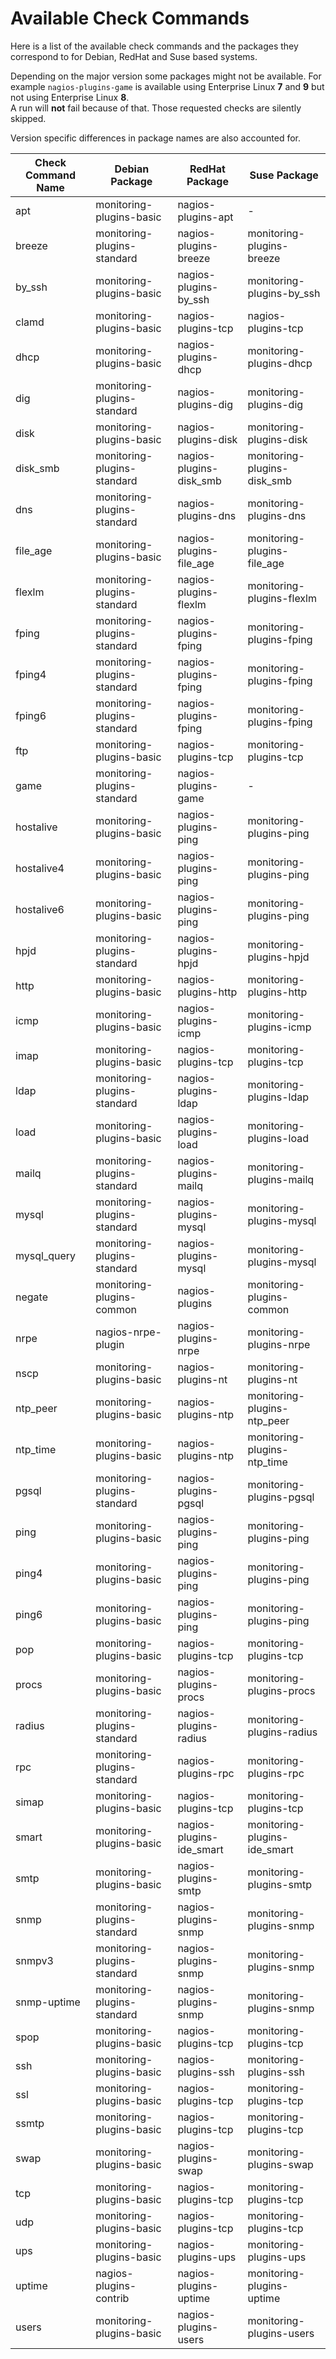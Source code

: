 # Available Check Commands

Here is a list of the available check commands and the packages they correspond to for Debian, RedHat and Suse based systems.

Depending on the major version some packages might not be available. For example `nagios-plugins-game` is available using Enterprise Linux **7** and **9** but not using Enterprise Linux **8**.  
A run will **not** fail because of that. Those requested checks are silently skipped.

Version specific differences in package names are also accounted for.

| Check Command Name     | Debian Package              | RedHat Package           | Suse Package                 |
| ---                    | ---                         | ---                      | ---                          |
| apt                    | monitoring-plugins-basic    | nagios-plugins-apt       | -                            |
| breeze                 | monitoring-plugins-standard | nagios-plugins-breeze    | monitoring-plugins-breeze    |
| by_ssh                 | monitoring-plugins-basic    | nagios-plugins-by_ssh    | monitoring-plugins-by_ssh    |
| clamd                  | monitoring-plugins-basic    | nagios-plugins-tcp       | nagios-plugins-tcp           |
| dhcp                   | monitoring-plugins-basic    | nagios-plugins-dhcp      | monitoring-plugins-dhcp      |
| dig                    | monitoring-plugins-standard | nagios-plugins-dig       | monitoring-plugins-dig       |
| disk                   | monitoring-plugins-basic    | nagios-plugins-disk      | monitoring-plugins-disk      |
| disk_smb               | monitoring-plugins-standard | nagios-plugins-disk_smb  | monitoring-plugins-disk_smb  |
| dns                    | monitoring-plugins-standard | nagios-plugins-dns       | monitoring-plugins-dns       |
| file_age               | monitoring-plugins-basic    | nagios-plugins-file_age  | monitoring-plugins-file_age  |
| flexlm                 | monitoring-plugins-standard | nagios-plugins-flexlm    | monitoring-plugins-flexlm    |
| fping                  | monitoring-plugins-standard | nagios-plugins-fping     | monitoring-plugins-fping     |
| fping4                 | monitoring-plugins-standard | nagios-plugins-fping     | monitoring-plugins-fping     |
| fping6                 | monitoring-plugins-standard | nagios-plugins-fping     | monitoring-plugins-fping     |
| ftp                    | monitoring-plugins-basic    | nagios-plugins-tcp       | monitoring-plugins-tcp       |
| game                   | monitoring-plugins-standard | nagios-plugins-game      | -                            |
| hostalive              | monitoring-plugins-basic    | nagios-plugins-ping      | monitoring-plugins-ping      |
| hostalive4             | monitoring-plugins-basic    | nagios-plugins-ping      | monitoring-plugins-ping      |
| hostalive6             | monitoring-plugins-basic    | nagios-plugins-ping      | monitoring-plugins-ping      |
| hpjd                   | monitoring-plugins-standard | nagios-plugins-hpjd      | monitoring-plugins-hpjd      |
| http                   | monitoring-plugins-basic    | nagios-plugins-http      | monitoring-plugins-http      |
| icmp                   | monitoring-plugins-basic    | nagios-plugins-icmp      | monitoring-plugins-icmp      |
| imap                   | monitoring-plugins-basic    | nagios-plugins-tcp       | monitoring-plugins-tcp       |
| ldap                   | monitoring-plugins-standard | nagios-plugins-ldap      | monitoring-plugins-ldap      |
| load                   | monitoring-plugins-basic    | nagios-plugins-load      | monitoring-plugins-load      |
| mailq                  | monitoring-plugins-standard | nagios-plugins-mailq     | monitoring-plugins-mailq     |
| mysql                  | monitoring-plugins-standard | nagios-plugins-mysql     | monitoring-plugins-mysql     |
| mysql_query            | monitoring-plugins-standard | nagios-plugins-mysql     | monitoring-plugins-mysql     |
| negate                 | monitoring-plugins-common   | nagios-plugins           | monitoring-plugins-common    |
| nrpe                   | nagios-nrpe-plugin          | nagios-plugins-nrpe      | monitoring-plugins-nrpe      |
| nscp                   | monitoring-plugins-basic    | nagios-plugins-nt        | monitoring-plugins-nt        |
| ntp_peer               | monitoring-plugins-basic    | nagios-plugins-ntp       | monitoring-plugins-ntp_peer  |
| ntp_time               | monitoring-plugins-basic    | nagios-plugins-ntp       | monitoring-plugins-ntp_time  |
| pgsql                  | monitoring-plugins-standard | nagios-plugins-pgsql     | monitoring-plugins-pgsql     |
| ping                   | monitoring-plugins-basic    | nagios-plugins-ping      | monitoring-plugins-ping      |
| ping4                  | monitoring-plugins-basic    | nagios-plugins-ping      | monitoring-plugins-ping      |
| ping6                  | monitoring-plugins-basic    | nagios-plugins-ping      | monitoring-plugins-ping      |
| pop                    | monitoring-plugins-basic    | nagios-plugins-tcp       | monitoring-plugins-tcp       |
| procs                  | monitoring-plugins-basic    | nagios-plugins-procs     | monitoring-plugins-procs     |
| radius                 | monitoring-plugins-standard | nagios-plugins-radius    | monitoring-plugins-radius    |
| rpc                    | monitoring-plugins-standard | nagios-plugins-rpc       | monitoring-plugins-rpc       |
| simap                  | monitoring-plugins-basic    | nagios-plugins-tcp       | monitoring-plugins-tcp       |
| smart                  | monitoring-plugins-basic    | nagios-plugins-ide_smart | monitoring-plugins-ide_smart |
| smtp                   | monitoring-plugins-basic    | nagios-plugins-smtp      | monitoring-plugins-smtp      |
| snmp                   | monitoring-plugins-standard | nagios-plugins-snmp      | monitoring-plugins-snmp      |
| snmpv3                 | monitoring-plugins-standard | nagios-plugins-snmp      | monitoring-plugins-snmp      |
| snmp-uptime            | monitoring-plugins-standard | nagios-plugins-snmp      | monitoring-plugins-snmp      |
| spop                   | monitoring-plugins-basic    | nagios-plugins-tcp       | monitoring-plugins-tcp       |
| ssh                    | monitoring-plugins-basic    | nagios-plugins-ssh       | monitoring-plugins-ssh       |
| ssl                    | monitoring-plugins-basic    | nagios-plugins-tcp       | monitoring-plugins-tcp       |
| ssmtp                  | monitoring-plugins-basic    | nagios-plugins-tcp       | monitoring-plugins-tcp       |
| swap                   | monitoring-plugins-basic    | nagios-plugins-swap      | monitoring-plugins-swap      |
| tcp                    | monitoring-plugins-basic    | nagios-plugins-tcp       | monitoring-plugins-tcp       |
| udp                    | monitoring-plugins-basic    | nagios-plugins-tcp       | monitoring-plugins-tcp       |
| ups                    | monitoring-plugins-basic    | nagios-plugins-ups       | monitoring-plugins-ups       |
| uptime                 | nagios-plugins-contrib      | nagios-plugins-uptime    | monitoring-plugins-uptime    |
| users                  | monitoring-plugins-basic    | nagios-plugins-users     | monitoring-plugins-users     |
